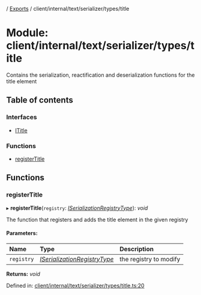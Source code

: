 [](../README.md) / [Exports](../modules.md) / client/internal/text/serializer/types/title

# Module: client/internal/text/serializer/types/title

Contains the serialization, reactification and deserialization functions
for the title element

## Table of contents

### Interfaces

- [ITitle](../interfaces/client_internal_text_serializer_types_title.ititle.md)

### Functions

- [registerTitle](client_internal_text_serializer_types_title.md#registertitle)

## Functions

### registerTitle

▸ **registerTitle**(`registry`: [*ISerializationRegistryType*](../interfaces/client_internal_text_serializer.iserializationregistrytype.md)): *void*

The function that registers and adds the title element in the given
registry

#### Parameters:

Name | Type | Description |
:------ | :------ | :------ |
`registry` | [*ISerializationRegistryType*](../interfaces/client_internal_text_serializer.iserializationregistrytype.md) | the registry to modify    |

**Returns:** *void*

Defined in: [client/internal/text/serializer/types/title.ts:20](https://github.com/onzag/itemize/blob/11a98dec/client/internal/text/serializer/types/title.ts#L20)
